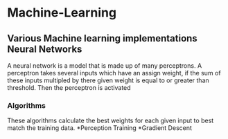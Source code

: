 Machine-Learning
================

Various Machine learning implementations
Neural Networks
---------------

A neural network is a model that is made up of many perceptrons. A perceptron takes several inputs which have an assign weight, 
if the sum of these inputs multipled by there given weight is equal to or greater than threshold. Then the perceptron is activated

### Algorithms
These algorithms calculate the best weights for each given input to best match the training data.
  *Perception Training
  *Gradient Descent
